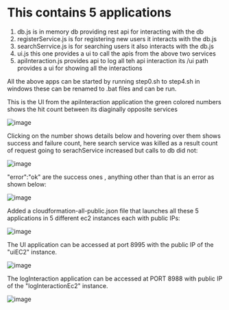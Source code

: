 # This contains 5 applications
1. db.js is in memory db providing rest api for interacting with the db
2. registerService.js is for registering new users it interacts with the db.js
3. searchSerrvice.js is for searching users it also interacts with the db.js
4. ui.js this one provides a ui to call the apis from the above two services
5. apiInteraction.js provides api to log all teh api interaction its /ui path provides a ui for showing all the interactions

All the above apps can be started by running step0.sh to step4.sh in windows these can be renamed to .bat files and can be run.

This is the UI from the apiInteraction application the green colored numbers shows the hit count between its diaginally opposite services

![image](https://github.com/devashish234073/cloud-experiments/assets/20777854/b6f003f6-9985-4d64-9141-755a149e1534)

Clicking on the number shows details below and hovering over them shows success and failure count, here search service was killed as a result count of request going to serachService increased but calls to db did not:

![image](https://github.com/devashish234073/cloud-experiments/assets/20777854/779ffdc4-7839-4ee3-896e-9f4dce186130)

"error":"ok" are the success ones , anything other than that is an error as shown below:

![image](https://github.com/devashish234073/cloud-experiments/assets/20777854/9b8a4610-7a1b-4dbd-96e2-c669eefb6f07)

Added a cloudformation-all-public.json file that launches all these 5 applications in 5 different ec2 instances each with public IPs:

![image](https://github.com/devashish234073/cloud-experiments/assets/20777854/09c14711-636d-467f-9993-80c6fcb96ec9)

The UI application can be accessed at port 8995 with the public IP of the "uiEC2" instance.

![image](https://github.com/devashish234073/cloud-experiments/assets/20777854/00ab1782-2656-4c59-a44a-09a622d6d0d4)

The logInteraction application can be accessed at PORT 8988 with public IP of the "logInteractionEc2" instance.

![image](https://github.com/devashish234073/cloud-experiments/assets/20777854/f3e9abf4-44bc-4e6f-b0d9-f523389ee69a)



